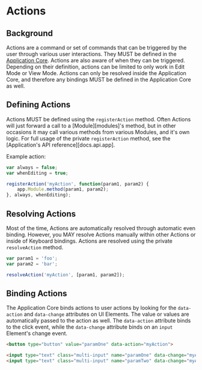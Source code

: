 # Actions
<!-- [[TOC]] -->

## Background

Actions are a command or set of commands that can be triggered by the user through various user interactions. They MUST be defined in the [Application Core][docs.application]. Actions are also aware of when they can be triggered. Depending on their definition, actions can be limited to only work in Edit Mode or View Mode. Actions can only be resolved inside the Application Core, and therefore any bindings MUST be defined in the Application Core as well.

## Defining Actions

Actions MUST be defined using the `registerAction` method. Often Actions will just forward a call to a [Module][modules]'s method, but in other occasions it may call various methods from various Modules, and it's own logic. For full usage of the private `registerAction` method, see the [Application's API reference][docs.api.app].

Example action:

```js
var always = false;
var whenEditing = true;

registerAction('myAction', function(param1, param2) {
    app.Module.method(param1, param2);
}, always, whenEditing);
```

## Resolving Actions

Most of the time, Actions are automatically resolved through automatic even binding. However, you MAY resolve Actions manually within other Actions or inside of Keyboard bindings. Actions are resolved using the private `resolveAction` method.

```js
var param1 = 'foo';
var param2 = 'bar';

resolveAction('myAction', [param1, param2]);
```

## Binding Actions

The Application Core binds actions to user actions by looking for the `data-action` and `data-change` attributes on UI Elements. The value or values are automatically passed to the action as well. The `data-action` attribute binds to the click event, while the `data-change` attribute binds on an `input` Element's change event.

```html
<button type="button" value="paramOne" data-action="myAction">

<input type="text" class="multi-input" name="paramOne" data-change="myAction">
<input type="text" class="multi-input" name="paramTwo" data-change="myAction">
```

[docs.application]: docs/dev/application
[docs.modules]: docs/dev/modules
